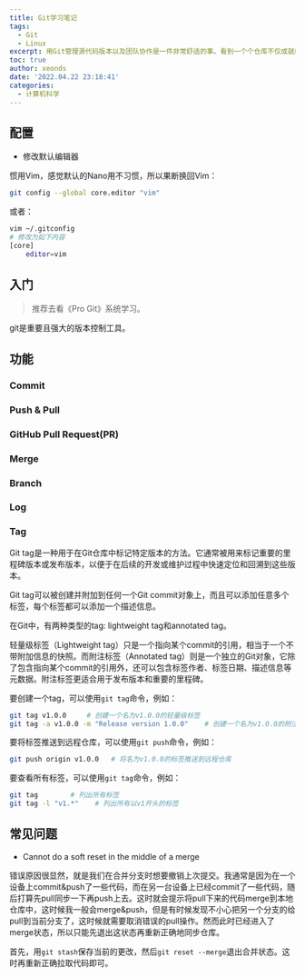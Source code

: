 ```yaml
---
title: Git学习笔记
tags:
  - Git
  - Linux
excerpt: 用Git管理源代码版本以及团队协作是一件非常舒适的事。看到一个个仓库不仅成就感满满，而且完全不担心混乱
toc: true
author: xeonds
date: '2022.04.22 23:18:41'
categories:
  - 计算机科学
---
```


## 配置

- 修改默认编辑器

惯用Vim，感觉默认的Nano用不习惯，所以果断换回Vim：

```bash
git config --global core.editor "vim"
```

或者：

```bash
vim ~/.gitconfig
# 修改为如下内容
[core]
    editor=vim
```

## 入门

>推荐去看《Pro Git》系统学习。

git是重要且强大的版本控制工具。

## 功能

### Commit

### Push & Pull

### GitHub Pull Request(PR)

### Merge

### Branch

### Log

### Tag

Git tag是一种用于在Git仓库中标记特定版本的方法。它通常被用来标记重要的里程碑版本或发布版本，以便于在后续的开发或维护过程中快速定位和回溯到这些版本。

Git tag可以被创建并附加到任何一个Git commit对象上，而且可以添加任意多个标签，每个标签都可以添加一个描述信息。

在Git中，有两种类型的tag: lightweight tag和annotated tag。

轻量级标签（Lightweight tag）只是一个指向某个commit的引用，相当于一个不带附加信息的快照。而附注标签（Annotated tag）则是一个独立的Git对象，它除了包含指向某个commit的引用外，还可以包含标签作者、标签日期、描述信息等元数据。附注标签更适合用于发布版本和重要的里程碑。

要创建一个tag，可以使用`git tag`命令，例如：

```bash
git tag v1.0.0     # 创建一个名为v1.0.0的轻量级标签
git tag -a v1.0.0 -m "Release version 1.0.0"    # 创建一个名为v1.0.0的附注标签，同时添加描述信息
```

要将标签推送到远程仓库，可以使用`git push`命令，例如：

```bash
git push origin v1.0.0   # 将名为v1.0.0的标签推送到远程仓库
```

要查看所有标签，可以使用`git tag`命令，例如：

```bash
git tag        # 列出所有标签
git tag -l "v1.*"    # 列出所有以v1开头的标签
```

## 常见问题

- Cannot do a soft reset in the middle of a merge

错误原因很显然，就是我们在合并分支时想要撤销上次提交。我通常是因为在一个设备上commit&push了一些代码，而在另一台设备上已经commit了一些代码，随后打算先pull同步一下再push上去。这时就会提示将pull下来的代码merge到本地仓库中，这时候我一般会merge&push，但是有时候发现不小心把另一个分支的给pull到当前分支了，这时候就需要取消错误的pull操作。然而此时已经进入了merge状态，所以只能先退出这状态再重新正确地同步仓库。

首先，用`git stash`保存当前的更改，然后`git reset --merge`退出合并状态。这时再重新正确拉取代码即可。

